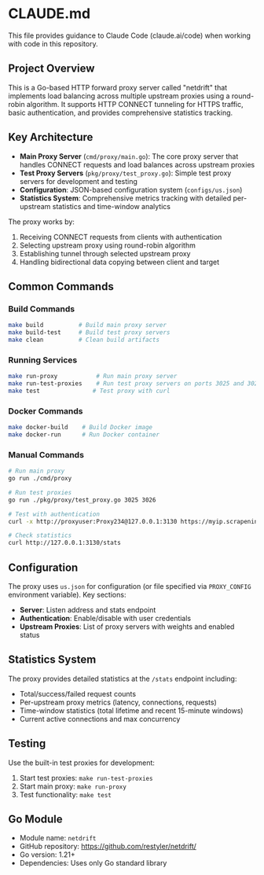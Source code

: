 # CLAUDE.md

This file provides guidance to Claude Code (claude.ai/code) when working with code in this repository.

## Project Overview

This is a Go-based HTTP forward proxy server called "netdrift" that implements load balancing across multiple upstream proxies using a round-robin algorithm. It supports HTTP CONNECT tunneling for HTTPS traffic, basic authentication, and provides comprehensive statistics tracking.

## Key Architecture

- **Main Proxy Server** (`cmd/proxy/main.go`): The core proxy server that handles CONNECT requests and load balances across upstream proxies
- **Test Proxy Servers** (`pkg/proxy/test_proxy.go`): Simple test proxy servers for development and testing
- **Configuration**: JSON-based configuration system (`configs/us.json`)
- **Statistics System**: Comprehensive metrics tracking with detailed per-upstream statistics and time-window analytics

The proxy works by:
1. Receiving CONNECT requests from clients with authentication
2. Selecting upstream proxy using round-robin algorithm
3. Establishing tunnel through selected upstream proxy
4. Handling bidirectional data copying between client and target

## Common Commands

### Build Commands
```bash
make build          # Build main proxy server
make build-test     # Build test proxy servers
make clean          # Clean build artifacts
```

### Running Services
```bash
make run-proxy           # Run main proxy server
make run-test-proxies    # Run test proxy servers on ports 3025 and 3026
make test               # Test proxy with curl
```

### Docker Commands
```bash
make docker-build    # Build Docker image
make docker-run      # Run Docker container
```

### Manual Commands
```bash
# Run main proxy
go run ./cmd/proxy

# Run test proxies
go run ./pkg/proxy/test_proxy.go 3025 3026

# Test with authentication
curl -x http://proxyuser:Proxy234@127.0.0.1:3130 https://myip.scrapeninja.net

# Check statistics
curl http://127.0.0.1:3130/stats
```

## Configuration

The proxy uses `us.json` for configuration (or file specified via `PROXY_CONFIG` environment variable). Key sections:
- **Server**: Listen address and stats endpoint
- **Authentication**: Enable/disable with user credentials
- **Upstream Proxies**: List of proxy servers with weights and enabled status

## Statistics System

The proxy provides detailed statistics at the `/stats` endpoint including:
- Total/success/failed request counts
- Per-upstream proxy metrics (latency, connections, requests)
- Time-window statistics (total lifetime and recent 15-minute windows)
- Current active connections and max concurrency

## Testing

Use the built-in test proxies for development:
1. Start test proxies: `make run-test-proxies`
2. Start main proxy: `make run-proxy`
3. Test functionality: `make test`

## Go Module

- Module name: `netdrift`
- GitHub repository: https://github.com/restyler/netdrift/
- Go version: 1.21+
- Dependencies: Uses only Go standard library